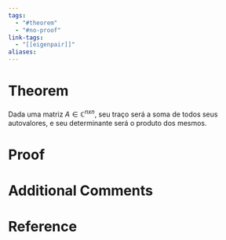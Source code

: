 ```yaml
---
tags:
  - "#theorem"
  - "#no-proof"
link-tags:
  - "[[eigenpair]]"
aliases:
---
```

# Theorem
Dada uma matriz $A \in \mathbb{C}^{nxn}$, seu traço será a soma de todos seus autovalores, e seu determinante será o produto dos mesmos.
# Proof


# Additional Comments


# Reference 






